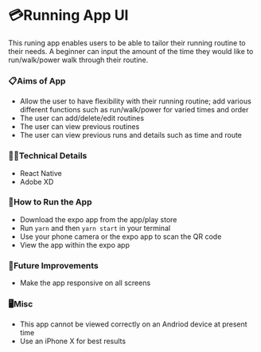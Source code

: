 
# 💳Running App UI
This runing app enables users to be able to tailor their running routine to their needs. A beginner can input the amount of the time they would like to run/walk/power walk through their routine.  


### 📋Aims of App
* Allow the user to have flexibility with their running routine; add various different functions such as run/walk/power for varied times and order
* The user can add/delete/edit routines
* The user can view previous routines 
* The user can view previous runs and details such as time and route 

### 👩‍💻Technical Details
* React Native
* Adobe XD

### 🔧How to Run the App
* Download the expo app from the app/play store
* Run `yarn` and then `yarn start` in your terminal 
* Use your phone camera or the expo app to scan the QR code 
* View the app within the expo app 

### 💭Future Improvements
* Make the app responsive on all screens 

### 🖥️Misc
* This app cannot be viewed correctly on an Andriod device at present time 
* Use an iPhone X for best results 
